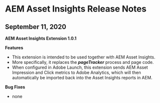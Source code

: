 # AEM Asset Insights Release Notes

## September 11, 2020

**AEM Asset Insights Extension 1.0.1**

**Features**

- This extension is intended to be used together with AEM Asset Insights.
- More specifically, it replaces the ***pageTracker*** process and page code.
- When configured in Adobe Launch, this extension sends AEM Asset Impression and Click metrics to Adobe Analytics, which will then automatically be imported back into the Asset Insights reports in AEM.

**Bug Fixes**

- none